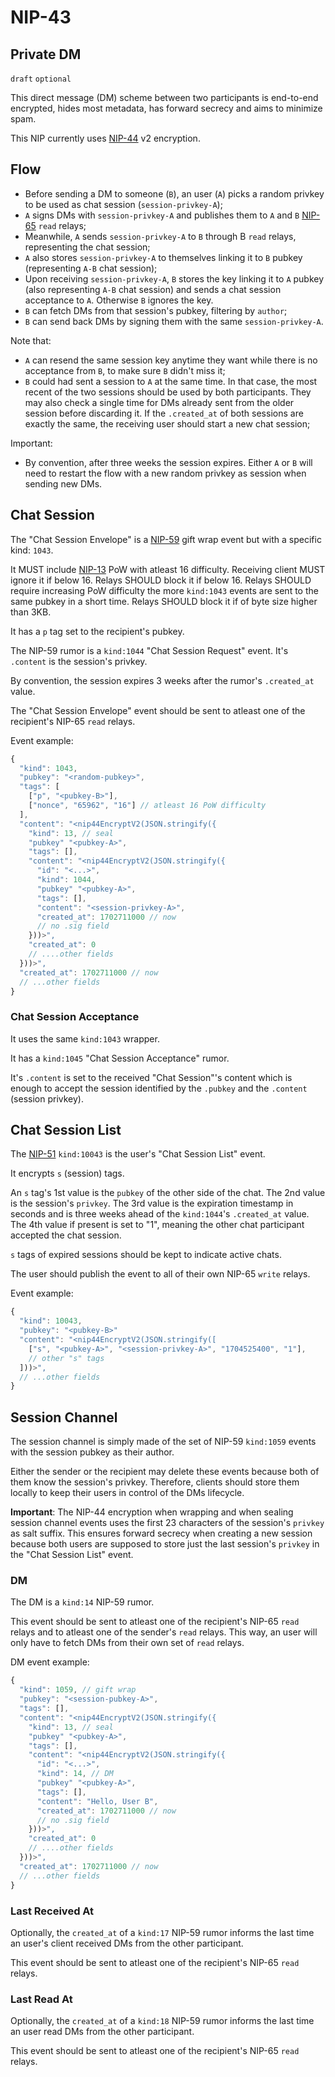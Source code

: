 NIP-43
======

Private DM
----------

`draft` `optional`

This direct message (DM) scheme between two participants is end-to-end encrypted, hides
most metadata, has forward secrecy and aims to minimize spam.

This NIP currently uses [NIP-44](44.md) v2 encryption.

## Flow

- Before sending a DM to someone (`B`), an user (`A`) picks a random privkey to be used as chat session (`session-privkey-A`);
- `A` signs DMs with `session-privkey-A` and publishes them to `A` and `B` [NIP-65](65.md) `read` relays;
- Meanwhile, `A` sends `session-privkey-A` to `B` through B `read` relays, representing the chat session;
- `A` also stores `session-privkey-A` to themselves linking it to `B` pubkey (representing `A-B` chat session);
- Upon receiving `session-privkey-A`, `B` stores the key linking it to `A` pubkey (also representing `A-B` chat session) and sends a chat session acceptance to `A`. Otherwise `B` ignores the key.
- `B` can fetch DMs from that session's pubkey, filtering by `author`;
- `B` can send back DMs by signing them with the same `session-privkey-A`.

Note that:
- `A` can resend the same session key anytime they want while there is no acceptance from `B`, to make sure `B` didn't miss it;
- `B` could had sent a session to `A` at the same time.
In that case, the most recent of the two sessions should be used by both participants. They may also check a single
time for DMs already sent from the older session before discarding it. If the `.created_at` of both sessions are exactly the same,
the receiving user should start a new chat session;

Important:
- By convention, after three weeks the session expires.
Either `A` or `B` will need to restart the flow with a new random privkey as session
when sending new DMs.

## Chat Session

The "Chat Session Envelope" is a [NIP-59](59.md) gift wrap event but with a specific kind: `1043`.

It MUST include [NIP-13](13.md) PoW with atleast 16 difficulty.
Receiving client MUST ignore it if below 16.
Relays SHOULD block it if below 16.
Relays SHOULD require increasing PoW difficulty the more `kind:1043` events are sent to the same pubkey in a short time.
Relays SHOULD block it if of byte size higher than 3KB.

It has a `p` tag set to the recipient's pubkey.

The NIP-59 rumor is a `kind:1044` "Chat Session Request" event.
It's `.content` is the session's privkey.

By convention, the session expires 3 weeks after the rumor's `.created_at` value.

The "Chat Session Envelope" event should be sent to atleast one of the recipient's NIP-65 `read` relays.

Event example:

```js
{
  "kind": 1043,
  "pubkey": "<random-pubkey>",
  "tags": [
    ["p", "<pubkey-B>"],
    ["nonce", "65962", "16"] // atleast 16 PoW difficulty
  ],
  "content": "<nip44EncryptV2(JSON.stringify({
    "kind": 13, // seal
    "pubkey" "<pubkey-A>",
    "tags": [],
    "content": "<nip44EncryptV2(JSON.stringify({
      "id": "<...>",
      "kind": 1044,
      "pubkey" "<pubkey-A>",
      "tags": [],
      "content": "<session-privkey-A>",
      "created_at": 1702711000 // now
      // no .sig field
    }))>",
    "created_at": 0
    // ....other fields
  }))>",
  "created_at": 1702711000 // now
  // ...other fields
}
```

### Chat Session Acceptance

It uses the same `kind:1043` wrapper.

It has a `kind:1045` "Chat Session Acceptance" rumor.

It's `.content` is set to the received "Chat Session"'s content which is enough to
accept the session identified by the `.pubkey` and the `.content` (session privkey).

## Chat Session List

The [NIP-51](51.md) `kind:10043` is the user's "Chat Session List" event.

It encrypts `s` (session) tags.

An `s` tag's 1st value is the `pubkey` of the other side of the chat.
The 2nd value is the session's `privkey`.
The 3rd value is the expiration timestamp in seconds and is three weeks ahead
of the `kind:1044`'s `.created_at` value.
The 4th value if present is set to "1", meaning the other chat participant accepted the chat session.

`s` tags of expired sessions should be kept to indicate active chats.

The user should publish the event to all of their own NIP-65 `write` relays.

Event example:

```js
{
  "kind": 10043,
  "pubkey": "<pubkey-B>"
  "content": "<nip44EncryptV2(JSON.stringify([
    ["s", "<pubkey-A>", "<session-privkey-A>", "1704525400", "1"],
    // other "s" tags
  ]))>",
  // ...other fields
}
```

## Session Channel

The session channel is simply made of the set of NIP-59 `kind:1059` events
with the session pubkey as their author.

Either the sender or the recipient may delete these events because both of them know
the session's privkey. Therefore, clients should store them locally to keep their users in control
of the DMs lifecycle.

**Important**: The NIP-44 encryption when wrapping and when sealing session channel events
uses the first 23 characters of the session's `privkey` as salt suffix.
This ensures forward secrecy when creating a new session because both users
are supposed to store just the last session's `privkey`
in the "Chat Session List" event.

### DM

The DM is a `kind:14` NIP-59 rumor.

This event should be sent to atleast one of the recipient's NIP-65 `read` relays
and to atleast one of the sender's `read` relays.
This way, an user will only have to fetch DMs from their own set of `read` relays.

DM event example:

```js
{
  "kind": 1059, // gift wrap
  "pubkey": "<session-pubkey-A>",
  "tags": [],
  "content": "<nip44EncryptV2(JSON.stringify({
    "kind": 13, // seal
    "pubkey" "<pubkey-A>",
    "tags": [],
    "content": "<nip44EncryptV2(JSON.stringify({
      "id": "<...>",
      "kind": 14, // DM
      "pubkey" "<pubkey-A>",
      "tags": [],
      "content": "Hello, User B",
      "created_at": 1702711000 // now
      // no .sig field
    }))>",
    "created_at": 0
    // ....other fields
  }))>",
  "created_at": 1702711000 // now
  // ...other fields
}
```

### Last Received At

Optionally, the `created_at` of a `kind:17` NIP-59 rumor
informs the last time an user's client received DMs from the other participant.

This event should be sent to atleast one of the recipient's NIP-65 `read` relays.

### Last Read At

Optionally, the `created_at` of a `kind:18` NIP-59 rumor
informs the last time an user read DMs from the other participant.

This event should be sent to atleast one of the recipient's NIP-65 `read` relays.
